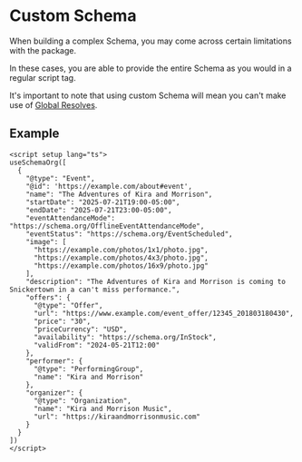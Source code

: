 # Custom Schema

When building a complex Schema, you may come across certain limitations with the package.

In these cases, you are able to provide the entire Schema as you would in a regular script tag.

It's important to note that using custom Schema will mean
you can't make use of [Global Resolves](/guide/how-it-works.html#global-resolves).

## Example

```vue
<script setup lang="ts">
useSchemaOrg([
  {
    "@type": "Event",
    "@id": 'https://example.com/about#event',
    "name": "The Adventures of Kira and Morrison",
    "startDate": "2025-07-21T19:00-05:00",
    "endDate": "2025-07-21T23:00-05:00",
    "eventAttendanceMode": "https://schema.org/OfflineEventAttendanceMode",
    "eventStatus": "https://schema.org/EventScheduled",
    "image": [
      "https://example.com/photos/1x1/photo.jpg",
      "https://example.com/photos/4x3/photo.jpg",
      "https://example.com/photos/16x9/photo.jpg"
    ],
    "description": "The Adventures of Kira and Morrison is coming to Snickertown in a can't miss performance.",
    "offers": {
      "@type": "Offer",
      "url": "https://www.example.com/event_offer/12345_201803180430",
      "price": "30",
      "priceCurrency": "USD",
      "availability": "https://schema.org/InStock",
      "validFrom": "2024-05-21T12:00"
    },
    "performer": {
      "@type": "PerformingGroup",
      "name": "Kira and Morrison"
    },
    "organizer": {
      "@type": "Organization",
      "name": "Kira and Morrison Music",
      "url": "https://kiraandmorrisonmusic.com"
    }
  }
])
</script>
```
